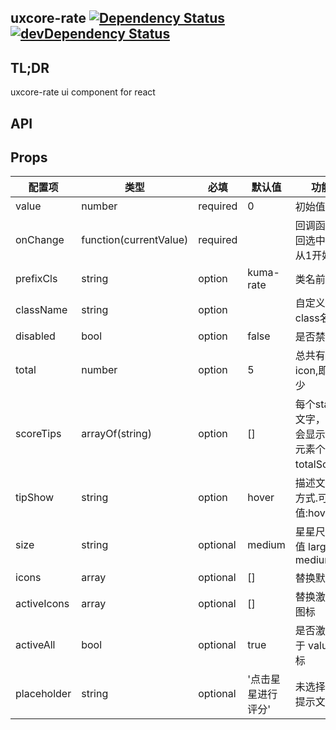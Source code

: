 
## uxcore-rate [![Dependency Status](http://img.shields.io/david/uxcore/uxcore-rate.svg?style=flat-square)](https://david-dm.org/uxcore/uxcore-rate) [![devDependency Status](http://img.shields.io/david/dev/uxcore/uxcore-rate.svg?style=flat-square)](https://david-dm.org/uxcore/uxcore-rate#info=devDependencies) 

## TL;DR

uxcore-rate ui component for react

## API

## Props

| 配置项 | 类型 | 必填 | 默认值 | 功能/备注 | 版本 |
|---|---|---|---|---|--|
|value|number|required|0|初始值|
|onChange|function(currentValue)|required | |回调函数，会返回选中的分数，从1开始计数|
|prefixCls|string|option|kuma-rate|类名前缀|
|className |string|option||自定义样式的class名称|
|disabled|bool|option|false|是否禁用|
|total|number|option|5|总共有多少个icon,即总分为多少|
|scoreTips|arrayOf(string)|option|[]|每个star的描述文字，不传就不会显示tip。数组元素个数必须和totalScore一致|
|tipShow|string|option|hover|描述文字的显示方式.可选值:hover/always|
|size|string|optional|medium| 星星尺寸，枚举值 large、medium|
|icons|array|optional|[]|替换默认的图标| 0.3.3 |
|activeIcons|array|optional|[]|替换激活状态的图标| 0.3.3 |
|activeAll|bool|optional|true|是否激活所有低于 value 值的图标 | 0.3.3 |
|placeholder|string|optional|'点击星星进行评分'|未选择时的默认提示文字 | 0.3.4 |

